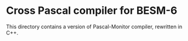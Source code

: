 # Cross Pascal compiler for BESM-6

This directory contains a version of Pascal-Monitor compiler, rewritten in C++.
